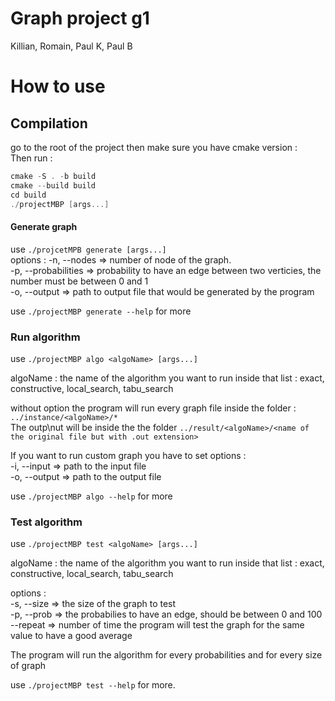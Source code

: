 # Graph project g1

Killian, Romain, Paul K, Paul B

# How to use
## Compilation

go to the root of the project then make sure you have cmake version :  
Then run : 
```c++
cmake -S . -b build
cmake --build build
cd build
./projectMBP [args...]
```

#### Generate graph
use `./projcetMPB generate [args...]`  
options : -n, --nodes <int>  => number of node of the graph.  
								-p, --probabilities <float> => probability to have an edge between two verticies, the number must be between 0 and 1  
								-o, --output <string> => path to output file that would be generated by the program  
  
use `./projectMBP generate --help` for more  

### Run algorithm
use `./projectMBP algo <algoName> [args...]`  
  
algoName : the name of the algorithm you want to run inside that list : exact, constructive, local_search, tabu_search  
  
without option the program will run every graph file inside the folder : `../instance/<algoName>/*`  
The outp\nut will be inside the the folder `../result/<algoName>/<name of the original file but with .out extension>`  
 
If you want to run custom graph you have to set options :  
			-i, --input <string> => path to the input file  
			-o, --output <string> => path to the output file  
 
use `./projectMBP algo --help` for more  

### Test algorithm
use `./projectMBP test <algoName> [args...]`  
  
algoName : the name of the algorithm you want to run inside that list : exact, constructive, local_search, tabu_search  
  
options :   
				-s, --size <list of int> => the size of the graph to test  
				-p, --prob <list of int> => the probabilies to have an edge, should be between 0 and 100  
				--repeat <int> => number of time the program will test the graph for the same value to have a good average  
  
The program will run the algorithm for every probabilities and for every size of graph  
  
use `./projectMBP test --help` for more.  
		

